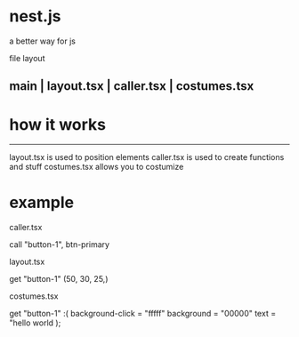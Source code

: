 # nest.js
a better way for js

file layout

main
| layout.tsx
| caller.tsx
| costumes.tsx
------

# how it works
----
layout.tsx is used to position elements
caller.tsx is used to create functions and stuff
costumes.tsx allows you to costumize

# example

caller.tsx

call "button-1", btn-primary

layout.tsx

get "button-1" (50, 30, 25,)

costumes.tsx

get "button-1" :(
  background-click = "fffff"
  background = "00000"
  text = "hello world
);
